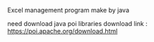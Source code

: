 Excel management program make by java

need download java poi libraries 
download link : https://poi.apache.org/download.html



